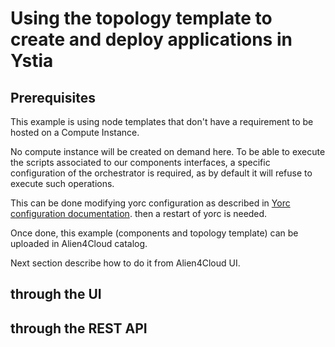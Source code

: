 # Using the topology template to create and deploy applications in Ystia

## Prerequisites

This example is using node templates that don't have a requirement to be hosted on a 
Compute Instance.

No compute instance will be created on demand here. To be able to execute the scripts associated 
to our components interfaces, a specific configuration of the orchestrator is required, as by default it will refuse to execute such operations.

This can be done modifying yorc configuration as described in [Yorc configuration documentation](https://yorc.readthedocs.io/en/latest/configuration.html#option-ansible-sandbox-hosted-ops-cfg).
then a restart of yorc is needed.

Once done, this example (components and topology template) can be uploaded in Alien4Cloud catalog.

Next section describe how to do it from Alien4Cloud UI.

## through the UI

## through the REST API
